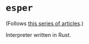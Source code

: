 # `esper`

(Follows [this series of articles](https://blog.subnetzero.io/post/building-language-vm-part-00/).)

Interpreter written in Rust.
